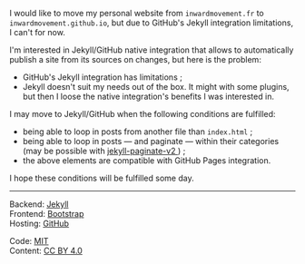 I would like to move my personal website from `inwardmovement.fr` to `inwardmovement.github.io`, but due to GitHub's Jekyll integration limitations, I can't for now.

I'm interested in Jekyll/GitHub native integration that allows to automatically publish a site from its sources on changes, but here is the problem:
- GitHub's Jekyll integration has limitations ;
- Jekyll doesn't suit my needs out of the box. It might with some plugins, but then I loose the native integration's benefits I was interested in.

I may move to Jekyll/GitHub when the following conditions are fulfilled:
- being able to loop in posts from another file than `index.html` ;
- being able to loop in posts — and paginate — within their categories (may be possible with [jekyll-paginate-v2
](https://github.com/sverrirs/jekyll-paginate-v2)) ;
- the above elements are compatible with GitHub Pages integration.

I hope these conditions will be fulfilled some day.

---

Backend: [Jekyll](https://jekyllrb.com/)  
Frontend: [Bootstrap](http://getbootstrap.com/)  
Hosting: [GitHub](https://pages.github.com/)

Code: [MIT](https://choosealicense.com/licenses/mit/)  
Content: [CC BY 4.0](https://creativecommons.org/licenses/by/4.0/)  
